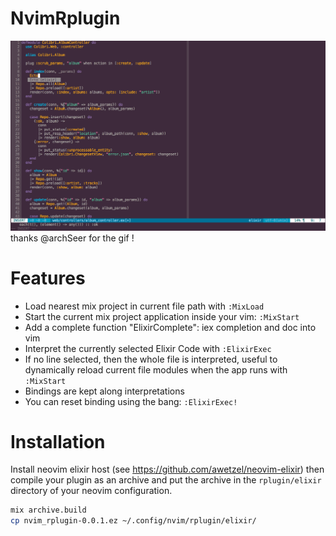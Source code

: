 # NvimRplugin

![autocomplete](autocomplete.gif)
thanks @archSeer for the gif !

# Features

- Load nearest mix project in current file path with `:MixLoad`
- Start the current mix project application inside your vim: `:MixStart`
- Add a complete function "ElixirComplete": iex completion and doc into vim
- Interpret the currently selected Elixir Code with `:ElixirExec`
- If no line selected, then the whole file is interpreted, useful to dynamically reload current file modules when the app runs with `:MixStart`
- Bindings are kept along interpretations
- You can reset binding using the bang: `:ElixirExec!`

# Installation

Install neovim elixir host (see https://github.com/awetzel/neovim-elixir)
then compile your plugin as an archive and put the archive in the
`rplugin/elixir` directory of your neovim configuration.

```bash
mix archive.build
cp nvim_rplugin-0.0.1.ez ~/.config/nvim/rplugin/elixir/
```
